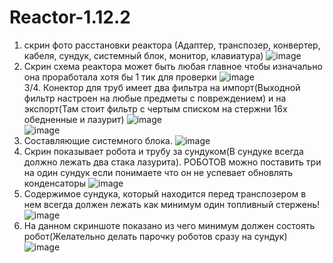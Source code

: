 # Reactor-1.12.2
1. скрин фото расстановки реактора (Адаптер, транспозер, конвертер, кабеля, сундук, системный блок, монитор, клавиатура)
![image](https://user-images.githubusercontent.com/62590518/153430822-db861da5-6636-4382-a8c6-ddf7f6b2898b.png)  
2. Скрин схема реактора может быть любая главное чтобы изначально она проработала хотя бы 1 тик для проверки
![image](https://user-images.githubusercontent.com/62590518/153431083-e6c08ba2-2ecd-4da6-9c9b-9f4060ea5c98.png)  
3/4. Конектор для труб имеет два фильтра на импорт(Выходной фильтр настроен на любые предметы с повреждением) и на экспорт(Там стоит фильтр с чертым списком на стержни 16х обедненные и лазурит)
![image](https://user-images.githubusercontent.com/62590518/153431159-aae3b03d-b623-404c-9e49-af3bde8cf758.png)  
![image](https://user-images.githubusercontent.com/62590518/153431245-06f5e9ab-e402-408b-86c4-b198a3a0c0c3.png)  
5. Составляющие системного блока.
![image](https://user-images.githubusercontent.com/62590518/153431331-c81b5293-21d1-4e3e-a8b3-3e9ef7f8466f.png)  
6. Скрин показывает робота и  трубу за сундуком(В сундуке всегда должно лежать два стака лазурита). РОБОТОВ можно поставить три на один сундук если понимаете что он не успевает обновлять конденсаторы
![image](https://user-images.githubusercontent.com/62590518/153431455-6d98d5e7-3d63-407f-9d2c-09ca9636cde2.png)  
7. Содержимое сундука, который находится перед транспозером в нем всегда должен лежать как минимум один топливный стержень! 
![image](https://user-images.githubusercontent.com/62590518/153431642-75325342-2559-4199-9d49-a9f3f914775a.png)  
8. На данном скриншоте показано из чего минимум должен состоять робот(Желательно делать парочку роботов сразу на сундук)
![image](https://user-images.githubusercontent.com/62590518/153431733-1b81e81c-df1f-402c-91d1-473f6e6c3618.png)  









